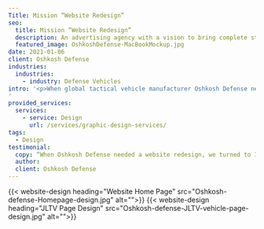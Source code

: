 ```yaml
---
Title: Mission “Website Redesign”
seo:
  title: Mission “Website Redesign”
  description: An advertising agency with a vision to bring complete strategic development and creative execution capabilities into one roll-up-your-sleeves, hard-working kind of ad agency.
  featured_image: OshkoshDefense-MacBookMockup.jpg
date: 2021-01-06
client: Oshkosh Defense
industries:
  industries:
    - industry: Defense Vehicles
intro: '<p>When global tactical vehicle manufacturer Oshkosh Defense needed an experienced team to lead their website redesign, we made it our mission to deliver! With a goal to modernize the design and functionality while adhering to existing brand standards, Insight created an easy-to-navigate site that showcases Oshkosh Defense’s stunning professional photography. Mobile-friendly layouts and secondary menu bars now allow viewers to seamlessly delve into Oshkosh Defense’s extensive content. From their impressive line-up of military vehicles to a new community section highlighting their significant philanthropic contributions, Oshkosh Defense’s reputable brand and honorable purpose shines through in this website redesign.</p>
'
provided_services:
  services:
    - service: Design
      url: /services/graphic-design-services/
tags:
  - Design
testimonial: 
  copy: “When Oshkosh Defense needed a website redesign, we turned to Insight Creative, Inc. to create a more modern design with increased functionality throughout our pages and menus. Their design helped highlight primary areas of our business including our portfolio of vehicles, advanced technologies and community support, so viewers can visit the most important pages on the website first. Not only does the site look great, but the team was efficient and used weekly meetings to ensure our website was done on time and on budget!”
  author:
  client: Oshkosh Defense
---
```


<div class="wrapper-md">
{{< website-design heading="Website Home Page" src="Oshkosh-defense-Homepage-design.jpg" alt="">}}
{{< website-design heading="JLTV Page Design" src="Oshkosh-defense-JLTV-vehicle-page-design.jpg" alt="">}}
</div>
